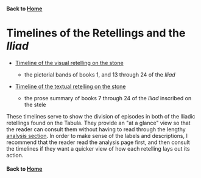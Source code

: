 #### Back to [Home](https://brclar15.github.io/tabulaCapitolina/)


# Timelines of the Retellings and the *Iliad*

- [Timeline of the visual retelling on the stone](tabImagesTL.md)
  - the pictorial bands of books 1, and 13 through 24 of the *Iliad*

- [Timeline of the textual retelling on the stone](tabTextTL.md)
  - the prose summary of books 7 through 24 of the *Iliad* inscribed on the stele

These timelines serve to show the division of episodes in both of the Iliadic retellings found on the Tabula. They provide an "at a glance" view so that the reader can consult them without having to read through the lengthy [analysis section](analysis.md). In order to make sense of the labels and descriptions, I recommend that the reader read the analysis page first, and then consult the timelines if they want a quicker view of how each retelling lays out its action. 


#### Back to [Home](https://brclar15.github.io/tabulaCapitolina/)
